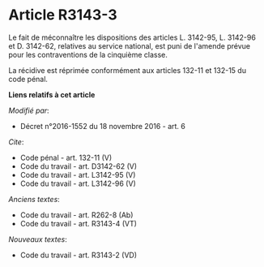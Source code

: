 # Article R3143-3

Le fait de méconnaître les dispositions des articles L. 3142-95, L. 3142-96 et D. 3142-62, relatives au service national, est
puni de l'amende prévue pour les contraventions de la cinquième classe. 

La récidive est réprimée conformément aux articles 132-11 et 132-15 du code pénal.

**Liens relatifs à cet article**

_Modifié par_:

  - Décret n°2016-1552 du 18 novembre 2016 - art. 6

_Cite_:

  - Code pénal - art. 132-11 (V)
  - Code du travail - art. D3142-62 (V)
  - Code du travail - art. L3142-95 (V)
  - Code du travail - art. L3142-96 (V)

_Anciens textes_:

  - Code du travail - art. R262-8 (Ab)
  - Code du travail - art. R3143-4 (VT)

_Nouveaux textes_:

  - Code du travail - art. R3143-2 (VD)
